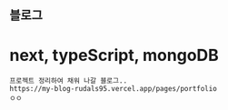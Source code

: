 ## 블로그

# next, typeScript, mongoDB

```
프로젝트 정리하여 채워 나갈 블로그..
https://my-blog-rudals95.vercel.app/pages/portfolio
ㅇㅇ

```
